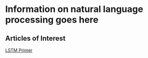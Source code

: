 # Information on natural language processing goes here

## Articles of Interest 

[LSTM Primer](https://www.analyticsvidhya.com/blog/2017/12/fundamentals-of-deep-learning-introduction-to-lstm/)
